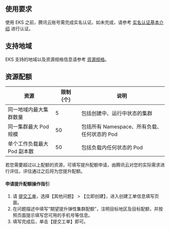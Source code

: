 ## 使用要求
使用 EKS 之前，腾讯云账号需完成实名认证。如未完成，请参考 [实名认证基本介绍](https://intl.cloud.tencent.com/document/product/378/3629) 进行认证。


## 支持地域
EKS 支持的地域以及资源规格信息请参考 [资源规格](https://intl.cloud.tencent.com/document/product/457/34057)。

## 资源配额
| 资源 | 限制（个） | 说明 |
| --------- | --------- | --------- |
| 同一地域内最大集群数量 | 5 | 包括创建中、运行中状态的集群 |
| 同一集群最大 Pod 规模 | 50 | 包括所有 Namespace、所有负载、任何状态的 Pod |
| 单个工作负载最大 Pod 副本数 | 50 | 包括负载内任何状态的 Pod |

若您需要超过以上配额的资源，可填写提升配额申请，由腾讯云对您的实际需求进行评估，评估通过之后将为您提升配额。

#### 申请提升配额操作指引
1. 请 [提交工单](https://console.cloud.tencent.com/workorder/category?level1_id=6&level2_id=350&source=0&data_title=%E5%AE%B9%E5%99%A8%E6%9C%8D%E5%8A%A1TKE&step=1)，选择【其他问题】 > 【立即创建】，进入创建工单信息填写页面。
2. 在问题描述中填写“期望提升弹性集群配额”，注明目标地区及目标配额，并按照页面提示填写您可用的手机号等信息。
3. 填写完成后，单击【提交工单】即可。
